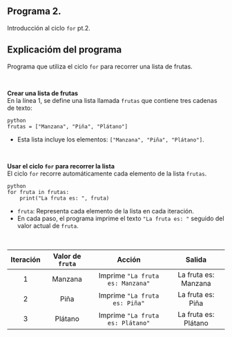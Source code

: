 ## Programa 2.
Introducción al ciclo `for` pt.2.

## Explicacióm del programa
Programa que utiliza el ciclo `for` para recorrer una lista de frutas.

<br/>

__Crear una lista de frutas__<br/>
En la línea 1, se define una lista llamada `frutas` que contiene tres cadenas de texto:
```
python
frutas = ["Manzana", "Piña", "Plátano"]
```
* Esta lista incluye los elementos: `["Manzana", "Piña", "Plátano"]`.

<br/>

__Usar el ciclo `for` para recorrer la lista__<br/>
El ciclo `for` recorre automáticamente cada elemento de la lista `frutas`.
```
python
for fruta in frutas:
    print("La fruta es: ", fruta)
```
* `fruta`: Representa cada elemento de la lista en cada iteración.
* En cada paso, el programa imprime el texto `"La fruta es: "` seguido del valor actual de `fruta`.

<br/>

| Iteración  | Valor de `fruta`   | Acción                            | Salida               |
| :--------: | :----------------: | :-----------------------------:   | :------------------: |
| 1          | Manzana            | Imprime `"La fruta es: Manzana"`  | La fruta es: Manzana |
| 2          | Piña               | Imprime `"La fruta es: Piña"`     | La fruta es: Piña    |
| 3          | Plátano            | Imprime `"La fruta es: Plátano"`  | La fruta es: Plátano |
